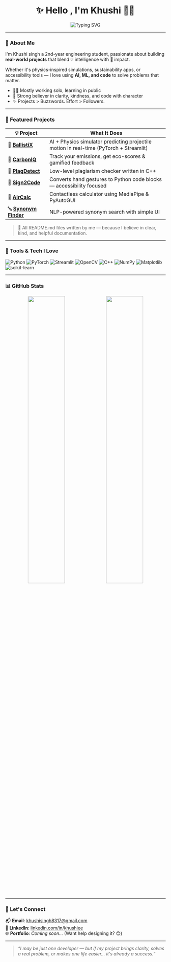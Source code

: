 <h1 align="center">✨ Hello , I'm Khushi 👩‍💻</h1>

<p align="center">
  <img src="https://readme-typing-svg.demolab.com?font=Fira+Code&size=22&pause=1000&color=22D3EE&center=true&vCenter=true&width=700&lines=Engineering+Student+%7C+ML+%2B+Dev+Enthusiast;Building+projects+with+purpose+and+heart;Making+tech+real%2C+human%2C+and+useful" alt="Typing SVG" />
</p>



---

### 🌸 About Me

I'm Khushi singh a 2nd-year engineering student, passionate about building **real-world projects** that blend 💡 intelligence with 🎯 impact.  

Whether it's physics-inspired simulations, sustainability apps, or accessibility tools — I love using **AI, ML, and code** to solve problems that matter.

- 👩‍💻 Mostly working solo, learning in public  
- 💚 Strong believer in clarity, kindness, and code with character  
- ✨ Projects > Buzzwords. Effort > Followers.

---

### 🚀 Featured Projects

| 💡 Project | What It Does |
|-----------|--------------|
| 🎯 [**BallistiX**](https://github.com/mekhushi/BallistX-) | AI + Physics simulator predicting projectile motion in real-time (PyTorch + Streamlit) |
| 🌱 [**CarbonIQ**](https://github.com/mekhushi/CarbonIQ) | Track your emissions, get eco-scores & gamified feedback |
| 🧠 [**PlagDetect**](https://github.com/mekhushi/plagdetect) | Low-level plagiarism checker written in C++ |
| 👋 [**Sign2Code**](https://github.com/mekhushi/Sign2Code) | Converts hand gestures to Python code blocks — accessibility focused |
| 🤲 [**AirCalc**](https://github.com/mekhushi/Aircalc) | Contactless calculator using MediaPipe & PyAutoGUI |
| 🔤 [**Synonym Finder**](https://github.com/mekhushi/Synonym-Finder) | NLP-powered synonym search with simple UI |

> 💬 All README.md files written by me — because I believe in clear, kind, and helpful documentation.

---

### 🔧 Tools & Tech I Love

![Python](https://img.shields.io/badge/-Python-000?style=for-the-badge&logo=python)
![PyTorch](https://img.shields.io/badge/-PyTorch-E34A6F?style=for-the-badge&logo=pytorch)
![Streamlit](https://img.shields.io/badge/-Streamlit-FF4B4B?style=for-the-badge&logo=streamlit&logoColor=white)
![OpenCV](https://img.shields.io/badge/-OpenCV-27338e?style=for-the-badge&logo=opencv)
![C++](https://img.shields.io/badge/-C++-00599C?style=for-the-badge&logo=cplusplus)
![NumPy](https://img.shields.io/badge/-NumPy-013243?style=for-the-badge&logo=numpy)
![Matplotlib](https://img.shields.io/badge/-Matplotlib-11557C?style=for-the-badge&logo=matplotlib)
![scikit-learn](https://img.shields.io/badge/-Scikit--Learn-F7931E?style=for-the-badge&logo=scikit-learn)

---

### 📊 GitHub Stats

<p align="center">
  <img src="https://github-readme-stats.vercel.app/api?username=mekhushi&show_icons=true&theme=calm&hide_title=true&rank_icon=percentile" width="48%"/>
  <img src="https://streak-stats.demolab.com?user=mekhushi&theme=calm&hide_border=false" width="48%" />
</p>

---

### 🌻 Let's Connect

📬 **Email**: [khushisingh8317@gmail.com](mailto:khushisingh8317@gmail.com)  
💼 **LinkedIn**: [linkedin.com/in/khushiee](https://www.linkedin.com/in/khushi-singh-557317284/)  
🌐 **Portfolio**: *Coming soon...* (Want help designing it? 😊)

---

> *“I may be just one developer — but if my project brings clarity, solves a real problem, or makes one life easier… it's already a success.”*



